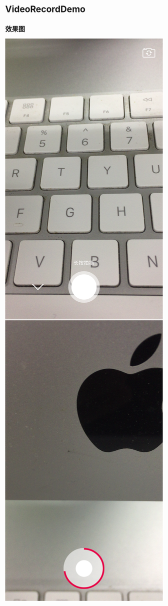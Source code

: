 # VideoRecordDemo


## 效果图

![](https://github.com/youhui/VideoRecordDemo/blob/master/screen1.png)     
![](https://github.com/youhui/VideoRecordDemo/blob/master/screen2.png)
